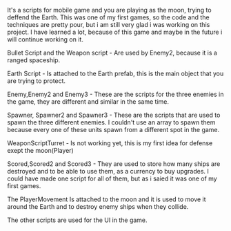 ﻿It's a scripts for mobile game and you are playing as the moon, trying to deffend the Earth. 
This was one of my first games, so the code and the techniques are pretty pour, but i am still very glad i was working on this project.
I have learned a lot, because of this game and maybe in the future i will continue working on it.
 
Bullet Script and the Weapon script -
  Are used by Enemy2, because it is a ranged spaceship.

Earth Script - 
  Is attached to the Earth prefab, this is the main object that you are trying to protect.

Enemy,Enemy2 and Enemy3 -
  These are the scripts for the three enemies in the game, they are different and similar in the same time.

Spawner, Spawner2 and Spawner3 -
  These are the scripts that are used to spawn the three different enemies. I couldn't use an array to spawn them because every one of these units spawn from a 
different spot in the game.

WeaponScriptTurret -
  Is not working yet, this is my first idea for defense exept the moon(Player)

Scored,Scored2 and Scored3 -
  They are used to store how many ships are destroyed and to be able to use them, as a currency to buy upgrades.
  I could have made one script for all of them, but as i saied it was one of my first games.

The PlayerMovement
Is attached to the moon and it is used to move it around the Earth and to destroy enemy ships when they collide.

The other scripts are used for the UI in the game.

